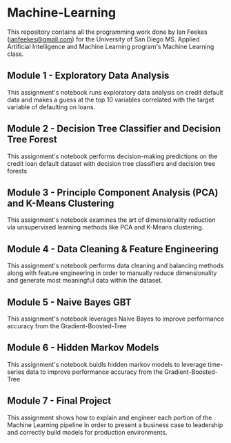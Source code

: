 # Machine-Learning
This repository contains all the programming work done by Ian Feekes (ianfeekes@gmail.com) for the University of San Diego MS. Applied Artificial Intelligence and Machine Learning program's Machine Learning class.

## Module 1 - Exploratory Data Analysis
This assignment's notebook runs exploratory data analysis on credit default data and makes a guess at the top 10 variables correlated with the target variable of defaulting on loans.

## Module 2 - Decision Tree Classifier and Decision Tree Forest
This assignment's notebook performs decision-making predictions on the credit loan default dataset with decision tree classifiers and decision tree forests

## Module 3 - Principle Component Analysis (PCA) and K-Means Clustering
This assignment's notebook examines the art of dimensionality reduction via unsupervised learning methods like PCA and K-Means clustering.

## Module 4 - Data Cleaning & Feature Engineering
This assignment's notebook performs data cleaning and balancing methods along with feature engineering in order to manually reduce dimensionality and generate most meaningful data within the dataset.

## Module 5 - Naive Bayes GBT
This assignment's notebook leverages Naive Bayes to improve performance accuracy from the Gradient-Boosted-Tree

## Module 6 - Hidden Markov Models
This assignment's notebook buidls hidden markov models to leverage time-series data to improve performance accuracy from the Gradient-Boosted-Tree

## Module 7 - Final Project
This assignment shows how to explain and engineer each portion of the Machine Learning pipeline in order to present a business case to leadership and correctly build models for production environments.